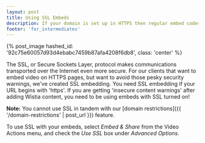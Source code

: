 ```yaml
---
layout: post
title: Using SSL Embeds
description: If your domain is set up in HTTPS then regular embed codes might trigger an error message. We provide an SSL option for your embeds to fit in nicely with your https domain.
footer: 'for_intermediates'
---
```


{% post_image hashed_id: '92c75e60057d93d4ebabc7459b87afa4208f6db8', class: 'center' %}

The SSL, or Secure Sockets Layer, protocol makes communications transported over the Internet even more secure.  For our clients that want to embed video on HTTPS pages, but want to avoid those pesky security warnings, we've created SSL embedding.  You need SSL embedding if your URL begins with 'https'. If you are getting 'insecure content warnings' after adding Wistia content, you need to be using embeds with SSL turned on!

**Note:** You cannot use SSL in tandem with our [domain restrictions]({{ '/domain-restrictions' | post_url }}) feature.

To use SSL with your embeds, select *Embed & Share* from the <span
class="action_menu">Video Actions</span> menu, and check the *Use SSL* box
under *Advanced Options*.


